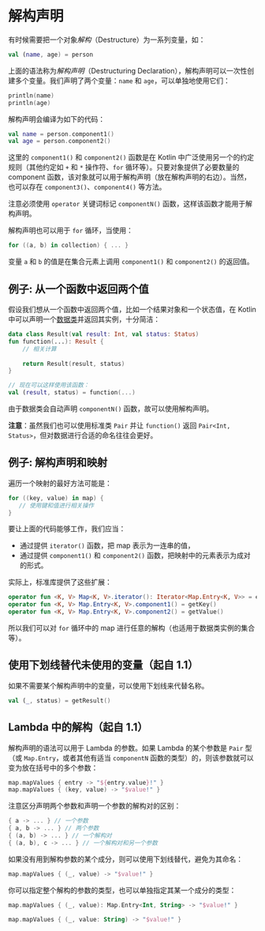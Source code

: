 # 解构声明

有时候需要把一个对象*解构*（Destructure）为一系列变量，如：

```kotlin
val (name, age) = person
```

上面的语法称为*解构声明*（Destructuring Declaration），解构声明可以一次性创建多个变量。我们声明了两个变量：`name` 和 `age`，可以单独地使用它们：

```kotlin
println(name)
println(age)
```

解构声明会编译为如下的代码：

```kotlin
val name = person.component1()
val age = person.component2()
```

这里的 `component1()` 和 `component2()` 函数是在 Kotlin 中广泛使用另一个的约定规则（其他约定如 `+` 和 `*` 操作符、`for` 循环等）。只要对象提供了必要数量的 component 函数，该对象就可以用于解构声明（放在解构声明的右边）。当然，也可以存在 `component3()`、`component4()` 等方法。

注意必须使用 `operator` 关键词标记 `componentN()` 函数，这样该函数才能用于解构声明。

解构声明也可以用于 `for` 循环，当使用：

```kotlin
for ((a, b) in collection) { ... }
```

变量 `a` 和 `b` 的值是在集合元素上调用 `component1()` 和 `component2()` 的返回值。


## 例子: 从一个函数中返回两个值

假设我们想从一个函数中返回两个值，比如一个结果对象和一个状态值，在 Kotlin 中可以声明一个[数据类](https://github.com/nex3z/kotlin-reference-cn/blob/master/reference/classes-and-objects/data-classes.md)并返回其实例，十分简洁：

```kotlin
data class Result(val result: Int, val status: Status)
fun function(...): Result {
    // 相关计算
    
    return Result(result, status)
}

// 现在可以这样使用该函数：
val (result, status) = function(...)
```

由于数据类会自动声明 `componentN()` 函数，故可以使用解构声明。

**注意**：虽然我们也可以使用标准类 `Pair` 并让 `function()` 返回 `Pair<Int, Status>`，但对数据进行合适的命名往往会更好。


## 例子: 解构声明和映射

遍历一个映射的最好方法可能是：

```kotlin
for ((key, value) in map) {
   // 使用键和值进行相关操作
}
```

要让上面的代码能够工作，我们应当：

- 通过提供 `iterator()` 函数，把 map 表示为一连串的值，
- 通过提供 `component1()` 和 `component2()` 函数，把映射中的元素表示为成对的形式。

实际上，标准库提供了这些扩展：

```kotlin
operator fun <K, V> Map<K, V>.iterator(): Iterator<Map.Entry<K, V>> = entrySet().iterator()
operator fun <K, V> Map.Entry<K, V>.component1() = getKey()
operator fun <K, V> Map.Entry<K, V>.component2() = getValue()
```

所以我们可以对 `for` 循环中的 map 进行任意的解构（也适用于数据类实例的集合等）。


## 使用下划线替代未使用的变量（起自 1.1）

如果不需要某个解构声明中的变量，可以使用下划线来代替名称。

```kotlin
val (_, status) = getResult()
```


## Lambda 中的解构（起自 1.1）

解构声明的语法可以用于 Lambda 的参数。如果 Lambda 的某个参数是 `Pair` 型（或 `Map.Entry`，或者其他有适当 `componentN` 函数的类型）的，则该参数就可以变为放在括号中的多个参数：

```kotlin
map.mapValues { entry -> "${entry.value}!" }
map.mapValues { (key, value) -> "$value!" }
```

注意区分声明两个参数和声明一个参数的解构对的区别：

```kotlin
{ a -> ... } // 一个参数
{ a, b -> ... } // 两个参数
{ (a, b) -> ... } // 一个解构对
{ (a, b), c -> ... } // 一个解构对和另一个参数
```

如果没有用到解构参数的某个成分，则可以使用下划线替代，避免为其命名：

```kotlin
map.mapValues { (_, value) -> "$value!" }
```

你可以指定整个解构的参数的类型，也可以单独指定其某一个成分的类型：

```kotlin
map.mapValues { (_, value): Map.Entry<Int, String> -> "$value!" }

map.mapValues { (_, value: String) -> "$value!" }
```

